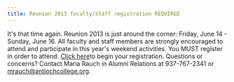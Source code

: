 ```yaml
---
title: Reunion 2013 faculty/staff registration REQUIRED
---
```

It's that time again. Reunion 2013 is just around the corner: Friday, June 14 - Sunday, June 16. All faculty and staff members are strongly encouraged to attend and participate in this year's weekend activities. You MUST register in order to attend. [Click here](http://alumni.antiochcollege.org/reunion/staff-faculty)to begin your registration.  Questions or concerns? Contact Maria Rauch in Alumni Relations at 937-767-2341 or [mrauch@antiochcollege.org](mailto:mrauch@antiochcollege.org).
